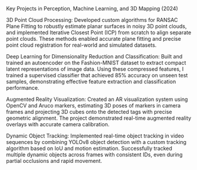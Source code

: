 Key Projects in Perception, Machine Learning, and 3D Mapping (2024)

3D Point Cloud Processing:
Developed custom algorithms for RANSAC Plane Fitting to robustly estimate planar surfaces in noisy 3D point clouds, and implemented Iterative Closest Point (ICP) from scratch to align separate point clouds. These methods enabled accurate plane fitting and precise point cloud registration for real-world and simulated datasets.

Deep Learning for Dimensionality Reduction and Classification:
Built and trained an autoencoder on the Fashion-MNIST dataset to extract compact latent representations of image data. Using these compressed features, I trained a supervised classifier that achieved 85% accuracy on unseen test samples, demonstrating effective feature extraction and classification performance.

Augmented Reality Visualization:
Created an AR visualization system using OpenCV and Aruco markers, estimating 3D poses of markers in camera frames and projecting 3D cubes onto the detected tags with precise geometric alignment. The project demonstrated real-time augmented reality overlays with accurate camera calibration.

Dynamic Object Tracking:
Implemented real-time object tracking in video sequences by combining YOLOv8 object detection with a custom tracking algorithm based on IoU and motion estimation. Successfully tracked multiple dynamic objects across frames with consistent IDs, even during partial occlusions and rapid movement.
